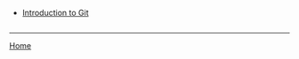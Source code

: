 <div>
  <ul style="display:inline-block; vertical-align:top; margin-right:2em;">
    <li><a href="./1/1_introduction_to_git.html">Introduction to Git</a></li>
  </ul>
</div>

---

[Home](./../README.md)
  
